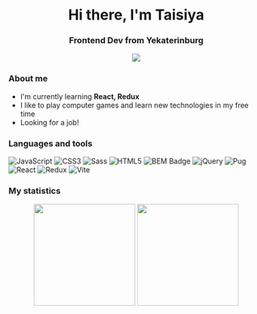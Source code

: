 <div id="header" align="center">
  <h1>Hi there, I'm Taisiya</h1>
  <h3>Frontend Dev from Yekaterinburg</h3>
  <a href="https://t.me/ieriel">
    <img src="https://img.shields.io/badge/Telegram-2CA5E0?style=for-the-badge&logo=telegram&logoColor=white"></img>
  </a>
</div>

### About me
- I'm currently learning **React, Redux**
- I like to play computer games and learn new technologies in my free time
- Looking for a job!

### Languages and tools

![JavaScript](https://img.shields.io/badge/javascript-%23323330.svg?style=for-the-badge&logo=javascript&logoColor=%23F7DF1E)
![CSS3](https://img.shields.io/badge/css3-%231572B6.svg?style=for-the-badge&logo=css3&logoColor=white)
![Sass](https://img.shields.io/badge/Sass-C69?logo=sass&logoColor=fff&style=for-the-badge)
![HTML5](https://img.shields.io/badge/html5-%23E34F26.svg?style=for-the-badge&logo=html5&logoColor=white)
![BEM Badge](https://img.shields.io/badge/BEM-000?logo=bem&logoColor=fff&style=for-the-badge)
![jQuery](https://img.shields.io/badge/jQuery-0769AD?style=for-the-badge&logo=jquery&logoColor=white)
![Pug](https://img.shields.io/badge/Pug-A86454?logo=pug&logoColor=fff&style=for-the-badge)
![React](https://img.shields.io/badge/react-%2320232a.svg?style=for-the-badge&logo=react&logoColor=%2361DAFB)
![Redux](https://img.shields.io/badge/redux-%23593d88.svg?style=for-the-badge&logo=redux&logoColor=white)
![Vite](https://img.shields.io/badge/vite-%23646CFF.svg?style=for-the-badge&logo=vite&logoColor=white)

### My statistics

<p align="center">
<img height=200 align="center" src="https://github-readme-stats.vercel.app/api?username=RadostevaT&show_icons=true&rank_icon=github" /> <img height=200 align="center" src="https://github-readme-stats.vercel.app/api/top-langs/?username=RadostevaT&layout=compact" />
</p>
